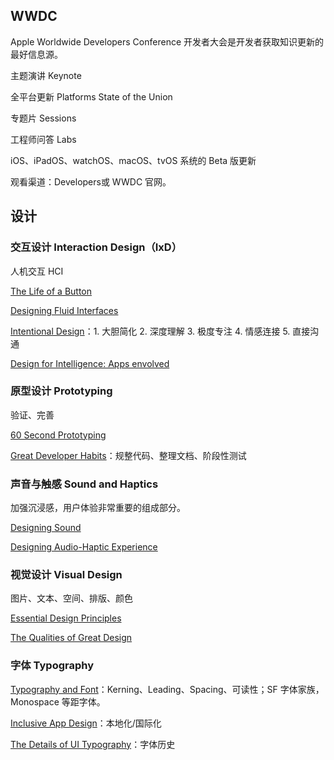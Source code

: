 ## WWDC

Apple Worldwide Developers Conference 开发者大会是开发者获取知识更新的最好信息源。

主题演讲 Keynote 

全平台更新 Platforms State of the Union

专题片 Sessions

工程师问答 Labs

iOS、iPadOS、watchOS、macOS、tvOS 系统的 Beta 版更新

观看渠道：Developers或 WWDC 官网。

## 设计

### 交互设计 Interaction Design（IxD）

人机交互 HCI

[The Life of a Button](https://developer.apple.com/wwdc18/804)

 [Designing Fluid Interfaces](https://developer.apple.com/wwdc18/803)

 [Intentional Design](https://developer.apple.com/wwdc18/802)：1. 大胆简化 2. 深度理解 3. 极度专注 4. 情感连接 5. 直接沟通

 [Design for Intelligence: Apps envolved](https://developer.apple.com/wwdc20/10086)

### 原型设计 Prototyping

验证、完善

[60 Second Prototyping](https://developer.apple.com/wwdc17/818)

[Great Developer Habits](https://developer.apple.com/wwdc19/239)：规整代码、整理文档、阶段性测试

### 声音与触感 Sound and Haptics

加强沉浸感，用户体验非常重要的组成部分。

 [Designing Sound](https://developer.apple.com/wwdc17/803)

 [Designing Audio-Haptic Experience](https://developer.apple.com/wwdc19/810)

### 视觉设计 Visual Design

图片、文本、空间、排版、颜色

 [Essential Design Principles](https://developer.apple.com/wwdc17/802)

[The Qualities of Great Design](https://developer.apple.com/wwdc18/801)

### 字体 Typography

[Typography and Font](https://developer.apple.com/wwdc16/803)：Kerning、Leading、Spacing、可读性；SF 字体家族，Monospace 等距字体。

[Inclusive App Design](https://developer.apple.com/wwdc16/801)：本地化/国际化

 [The Details of UI Typography](https://developer.apple.com/wwdc20/10175)：字体历史
